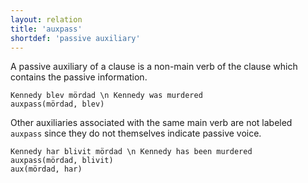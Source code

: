 ```yaml
---
layout: relation
title: 'auxpass'
shortdef: 'passive auxiliary'
---
```


A passive auxiliary of a clause is a non-main verb of the clause which
contains the passive information.

~~~ sdparse
Kennedy blev mördad \n Kennedy was murdered
auxpass(mördad, blev)
~~~


Other auxiliaries associated with the same main verb are not labeled `auxpass` since they do not themselves indicate passive voice.

~~~ sdparse
Kennedy har blivit mördad \n Kennedy has been murdered
auxpass(mördad, blivit)
aux(mördad, har)
~~~

<!-- Interlanguage links updated Út zář 29 20:23:20 CEST 2020 -->
